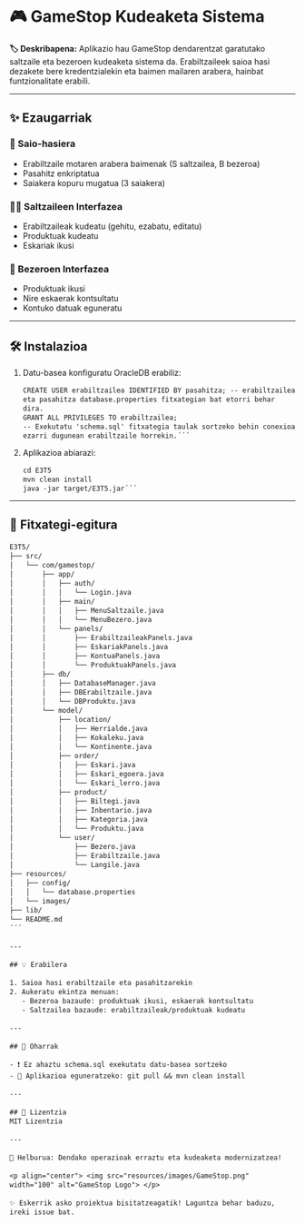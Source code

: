 # 🎮 GameStop Kudeaketa Sistema

**🏷️ Deskribapena:**
Aplikazio hau GameStop dendarentzat garatutako saltzaile eta bezeroen kudeaketa sistema da. Erabiltzaileek saioa hasi dezakete bere kredentzialekin eta baimen mailaren arabera, hainbat funtzionalitate erabili.

---

## ✨ Ezaugarriak

### 🔐 Saio-hasiera
- Erabiltzaile motaren arabera baimenak (S saltzailea, B bezeroa)
- Pasahitz enkriptatua
- Saiakera kopuru mugatua (3 saiakera)

### 👨‍💼 Saltzaileen Interfazea
- Erabiltzaileak kudeatu (gehitu, ezabatu, editatu)
- Produktuak kudeatu
- Eskariak ikusi

### 👤 Bezeroen Interfazea
- Produktuak ikusi
- Nire eskaerak kontsultatu
- Kontuko datuak eguneratu

---

## 🛠️ Instalazioa

1. Datu-basea konfiguratu OracleDB erabiliz:
   ```ALTER SESSION SET CONTAINER = XEPDB1;
   CREATE USER erabiltzailea IDENTIFIED BY pasahitza; -- erabiltzailea eta pasahitza database.properties fitxategian bat etorri behar dira.
   GRANT ALL PRIVILEGES TO erabiltzailea;
   -- Exekutatu 'schema.sql' fitxategia taulak sortzeko behin conexioa ezarri dugunean erabiltzaile horrekin.´´´

2. Aplikazioa abiarazi:
   ```git clone https://github.com/glopezm22/E3T5.git
   cd E3T5
   mvn clean install
   java -jar target/E3T5.jar´´´

---

## 📁 Fitxategi-egitura

```
E3T5/
├── src/
│   └── com/gamestop/
│       ├── app/
│       │   ├── auth/
│       │   │   └── Login.java
│       │   ├── main/ 
│       │   │   ├── MenuSaltzaile.java
│       │   │   └── MenuBezero.java
│       │   └── panels/
│       │       ├── ErabiltzaileakPanels.java
│       │       ├── EskariakPanels.java
│       │       ├── KontuaPanels.java
│       │       └── ProduktuakPanels.java
│       ├── db/
│       │   ├── DatabaseManager.java
│       │   ├── DBErabiltzaile.java
│       │   └── DBProduktu.java
│       └── model/
│           ├── location/
│           │   ├── Herrialde.java
│           │   ├── Kokaleku.java
│           │   └── Kontinente.java
│           ├── order/
│           │   ├── Eskari.java
│           │   ├── Eskari_egoera.java
│           │   └── Eskari_lerro.java
│           ├── product/
│           │   ├── Biltegi.java
│           │   ├── Inbentario.java
│           │   ├── Kategoria.java
│           │   └── Produktu.java
│           └── user/
│               ├── Bezero.java
│               ├── Erabiltzaile.java
│               └── Langile.java
├── resources/
│   ├── config/
│   │   └── database.properties
│   └── images/
├── lib/
└── README.md
´´´

---

## 💡 Erabilera

1. Saioa hasi erabiltzaile eta pasahitzarekin
2. Aukeratu ekintza menuan:
   - Bezeroa bazaude: produktuak ikusi, eskaerak kontsultatu
   - Saltzailea bazaude: erabiltzaileak/produktuak kudeatu

---

## 🛑 Oharrak

- ❗ Ez ahaztu schema.sql exekutatu datu-basea sortzeko
- 🔄 Aplikazioa eguneratzeko: git pull && mvn clean install

---

## 📜 Lizentzia
MIT Lizentzia

---

🎯 Helburua: Dendako operazioak erraztu eta kudeaketa modernizatzea!

<p align="center"> <img src="resources/images/GameStop.png" width="100" alt="GameStop Logo"> </p>

✨ Eskerrik asko proiektua bisitatzeagatik! Laguntza behar baduzu, ireki issue bat.